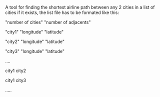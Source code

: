 A tool for finding the shortest airline path between any 2 cities in a list of cities if it exists, the list file has to be formated like this:

"number of cities" "number of adjacents"

"city1" "longitude" "latitude"

"city2" "longitude" "latitude"

"city3" "longitude" "latitude"

....

city1 city2

city1 city3

.....

